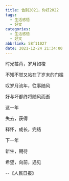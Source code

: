 ```yaml
---
title: 告别2021，你好2022
tags:
  - 生活感悟
  - 好文
categories:
  - 生活感悟
  - 好文
abbrlink: 58f11027
date: 2021-12-24 21:34:00
---
```


时光荏苒，岁月如梭

不知不觉又站在了岁末的门槛

叹岁月流年，往事随风

好与坏都终将随风而逝

这一年

失去，获得

释怀，成长，完结

下一年

新生，期待

希望，向前，遇见

--《人民日报》